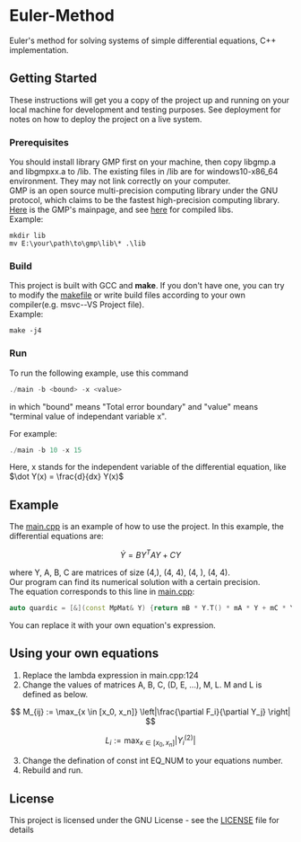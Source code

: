 # Euler-Method
 
Euler's method for solving systems of simple differential equations, C++ implementation.
 
## Getting Started
 
These instructions will get you a copy of the project up and running on your local machine for development and testing purposes. See deployment for notes on how to deploy the project on a live system.
 
### Prerequisites
 
You should install library GMP first on your machine, then copy libgmp.a and libgmpxx.a to /lib. The existing files in /lib are for windows10-x86_64 environment. They may not link correctly on your computer.
\
GMP is an open source multi-precision computing library under the GNU protocol, which claims to be the fastest high-precision computing library. [Here](https://gmplib.org/) is the GMP's mainpage, and see [here](https://github.com/WCIofQMandRA/built-gmp_mpfr_mpc) for compiled libs.
\
Example:

```
mkdir lib
mv E:\your\path\to\gmp\lib\* .\lib
```
 
### Build
 
This project is built with GCC and **make**. If you don't have one, you can try to modify the [makefile](./makefile) or write build files according to your own compiler(e.g. msvc--VS Project file).
\
Example:

```
make -j4
```

### Run

To run the following example, use this command

```ps1
./main -b <bound> -x <value>
```

in which "bound" means "Total error boundary" and "value" means "terminal value of independant variable x".

For example:

```ps1
./main -b 10 -x 15
```

Here, x stands for the independent variable of the differential equation, like $\dot Y(x) = \frac{d}{dx} Y(x)$


## Example

The [main.cpp](./src/main.cpp) is an example of how to use the project. In this example, the differential equations are:

$$
\dot Y = B Y^T A Y + CY
$$

where Y, A, B, C are matrices of size (4,), (4, 4), (4, ), (4, 4). 
\
Our program can find its numerical solution with a certain precision.
\
The equation corresponds to this line in [main.cpp](./src/main.cpp):

```cpp
auto quardic = [&](const MpMat& Y) {return mB * Y.T() * mA * Y + mC * Y;};
```

You can replace it with your own equation's expression.

## Using your own equations

1. Replace the lambda expression in main.cpp:124
2. Change the values of matrices A, B, C, (D, E, ...), M, L. M and L is defined as below.

$$
M_{ij} :=  \max_{x \in [x_0, x_n]} \left|\frac{\partial F_i}{\partial Y_j} \right|
$$

$$
L_{i} :=  \max_{x \in [x_0, x_n]} \left|Y^{(2)}_i \right|
$$

3. Change the defination of const int EQ_NUM to your equations number.
4. Rebuild and run.

## License
 
This project is licensed under the GNU License - see the [LICENSE](./LICENSE) file for details
